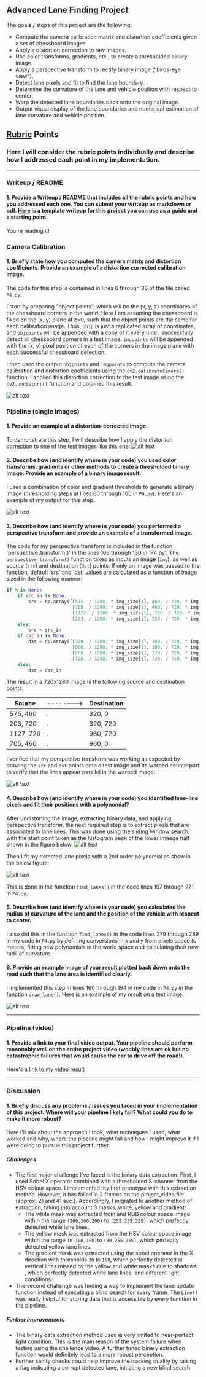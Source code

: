 ## Advanced Lane Finding Project

The goals / steps of this project are the following:

* Compute the camera calibration matrix and distortion coefficients given a set of chessboard images.
* Apply a distortion correction to raw images.
* Use color transforms, gradients, etc., to create a thresholded binary image.
* Apply a perspective transform to rectify binary image ("birds-eye view").
* Detect lane pixels and fit to find the lane boundary.
* Determine the curvature of the lane and vehicle position with respect to center.
* Warp the detected lane boundaries back onto the original image.
* Output visual display of the lane boundaries and numerical estimation of lane curvature and vehicle position.

[//]: # (Image References)

[image1]: ./md_images/undist_chess.png "Undistorted"
[image2]: ./test_images/undistorted/test2.jpg "Road Transformed"
[image3]: ./test_images/binary/test2.jpg "Binary Example"
[image4]: ./md_images/perspective_test2.png "Warp Example"
[image7]: ./md_images/histogram.png "histogram"
[image5]: ./examples/color_fit_lines.jpg "Fit Visual"
[image6]: ./output_images/test2.jpg "Output"
[video1]: ./project_video_lanes.mp4 "Video"

## [Rubric](https://review.udacity.com/#!/rubrics/571/view) Points

### Here I will consider the rubric points individually and describe how I addressed each point in my implementation.  

---

### Writeup / README

#### 1. Provide a Writeup / README that includes all the rubric points and how you addressed each one.  You can submit your writeup as markdown or pdf.  [Here](https://github.com/udacity/CarND-Advanced-Lane-Lines/blob/master/writeup_template.md) is a template writeup for this project you can use as a guide and a starting point.  

You're reading it!

### Camera Calibration

#### 1. Briefly state how you computed the camera matrix and distortion coefficients. Provide an example of a distortion corrected calibration image.

The code for this step is contained in lines 6 through 36 of the file called `P4.py`.  

I start by preparing "object points", which will be the (x, y, z) coordinates of the chessboard corners in the world. Here I am assuming the chessboard is fixed on the (x, y) plane at z=0, such that the object points are the same for each calibration image.  Thus, `objp` is just a replicated array of coordinates, and `objpoints` will be appended with a copy of it every time I successfully detect all chessboard corners in a test image.  `imgpoints` will be appended with the (x, y) pixel position of each of the corners in the image plane with each successful chessboard detection.  

I then used the output `objpoints` and `imgpoints` to compute the camera calibration and distortion coefficients using the `cv2.calibrateCamera()` function.  I applied this distortion correction to the test image using the `cv2.undistort()` function and obtained this result: 

![alt text][image1]

### Pipeline (single images)

#### 1. Provide an example of a distortion-corrected image.

To demonstrate this step, I will describe how I apply the distortion correction to one of the test images like this one:
![alt text][image2]

#### 2. Describe how (and identify where in your code) you used color transforms, gradients or other methods to create a thresholded binary image.  Provide an example of a binary image result.

I used a combination of color and gradient thresholds to generate a binary image (thresholding steps at lines 60 through 100 in `P4.py`).  Here's an example of my output for this step.  

![alt text][image3]

#### 3. Describe how (and identify where in your code) you performed a perspective transform and provide an example of a transformed image.

The code for my perspective transform is included in the function 'perspective_transform()' in the lines 106 through 130 in 'P4.py'.  The `perspective_transform()` function takes as inputs an image (`img`), as well as source (`src`) and destination (`dst`) points. If only an image was passed to the function, default 'src' and 'dst' values are calculated as a function of image sized in the following manner:

```python
if M is None:
    if src_in is None:
        src = np.array([[575. / 1280. * img_size[1], 460. / 720. * img_size[0]],
                        [705. / 1280. * img_size[1], 460. / 720. * img_size[0]],
                        [1127. / 1280. * img_size[1], 720. / 720. * img_size[0]],
                        [203. / 1280. * img_size[1], 720. / 720. * img_size[0]]], np.float32)
    else:
        src = src_in
    if dst_in is None:
        dst = np.array([[320. / 1280. * img_size[1], 100. / 720. * img_size[0]],
                        [960. / 1280. * img_size[1], 100. / 720. * img_size[0]],
                        [960. / 1280. * img_size[1], 720. / 720. * img_size[0]],
                        [320. / 1280. * img_size[1], 720. / 720. * img_size[0]]], np.float32)
    else:
        dst = dst_in
```

The result in a 720x1280 image is the following source and destination points:

| Source        |-------->| Destination   | 
|---------------|-|---------------| 
| 575, 460      |.| 320, 0        | 
| 203, 720      |.| 320, 720      |
| 1127, 720     |.| 960, 720      |
| 705, 460      |.| 960, 0        |

I verified that my perspective transform was working as expected by drawing the `src` and `dst` points onto a test image and its warped counterpart to verify that the lines appear parallel in the warped image.

![alt text][image4]

#### 4. Describe how (and identify where in your code) you identified lane-line pixels and fit their positions with a polynomial?

After undistorting the image, extracting binary data, and applying perspective transform, the next required step is to extract pixels that are associated to lane lines. This was done using the sliding window search, with the start point taken as the histogram peak of the lower imaege half shown in the figure below.
![alt text][image7]

Then I fit my detected lane pixels with a 2nd order polynomial as show in the below figure:

![alt text][image5]

This is done in the function `find_lanes()` in the code lines 197 through 271 in `P4.py`.

#### 5. Describe how (and identify where in your code) you calculated the radius of curvature of the lane and the position of the vehicle with respect to center.

I also did this in the function `find_lanes()` in the code lines 279 through 289 in my code in `P4.py` by defining conversions in x and y from pixels space to meters, fitting new polynomials in the world space and calculating their new radii of curvature.

#### 6. Provide an example image of your result plotted back down onto the road such that the lane area is identified clearly.

I implemented this step in lines 160 through 194 in my code in `P4.py` in the function `draw_lane()`.  Here is an example of my result on a test image:

![alt text][image6]

---

### Pipeline (video)

#### 1. Provide a link to your final video output.  Your pipeline should perform reasonably well on the entire project video (wobbly lines are ok but no catastrophic failures that would cause the car to drive off the road!).

Here's a [link to my video result](./project_video_lanes.mp4)

---

### Discussion

#### 1. Briefly discuss any problems / issues you faced in your implementation of this project.  Where will your pipeline likely fail?  What could you do to make it more robust?

Here I'll talk about the approach I took, what techniques I used, what worked and why, where the pipeline might fail and how I might improve it if I were going to pursue this project further.  

##### Challenges
* The first major challenge I've faced is the binary data extraction. First, I used Sobel X operator combined with a thresholded S-channel from the HSV colour space. I implemented my first prototype with this extraction method. However, it has failed in 2 frames on the project_video file (approx. 21 and 41 sec.). Accordingly, I migrated to another method of extraction, taking into account 3 masks; white, yellow and gradient: 
  - The white mask was extracted from and RGB colour space image within the range `(200,200,200)` to `(255,255,255)`, which perfectly detected white lane lines.
  - The yellow mask was extracted from the HSV colour space image within the range `(0,100,100)`to `(80,255,255)`, which perfectly detected yellow lane lines.
  - The gradient mask was extracted using the sobel operator in the X direction with thresholds `30` to `150`, which perfectly detected all vertical lines missed by the yellow and white masks due to shadows
, which perfectly detected white lane lines. and different light conditions.
* The second challenge was finding a way to implement the lane update function instead of executing a blind search for every frame. The `Line()` was really helpful for storing data that is accessible by every function in the pipeline.

##### Further improvements 
* The binary data extraction method used is very limited to near-perfect light condition. This is the main reason of the system failure when testing using the challenge video. A further tuned binary extraction function would definitely lead to a more robust perception.
* Further sanity checks could help improve the tracking quality by raising a flag indicating a corrupt detected lane, initiating a new blind search.
